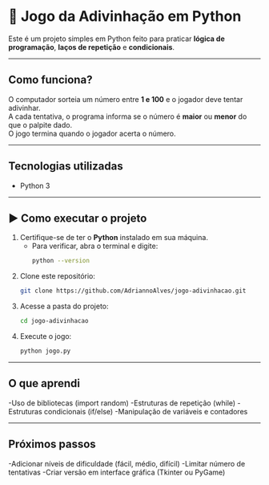 # 🎲 Jogo da Adivinhação em Python

Este é um projeto simples em Python feito para praticar **lógica de programação**, **laços de repetição** e **condicionais**.

---

##  Como funciona?
O computador sorteia um número entre **1 e 100** e o jogador deve tentar adivinhar.  
A cada tentativa, o programa informa se o número é **maior** ou **menor** do que o palpite dado.  
O jogo termina quando o jogador acerta o número.

---

##  Tecnologias utilizadas
- Python 3

---

## ▶️ Como executar o projeto
1. Certifique-se de ter o **Python** instalado em sua máquina.  
   - Para verificar, abra o terminal e digite:
     ```bash
     python --version
     ```
2. Clone este repositório:
   ```bash
   git clone https://github.com/AdriannoAlves/jogo-adivinhacao.git

3. Acesse a pasta do projeto:
   ```bash
   cd jogo-adivinhacao

4. Execute o jogo:
   ```bash
   python jogo.py

---

## O que aprendi

-Uso de bibliotecas (import random)
-Estruturas de repetição (while)
-Estruturas condicionais (if/else)
-Manipulação de variáveis e contadores

---

## Próximos passos

-Adicionar níveis de dificuldade (fácil, médio, difícil)
-Limitar número de tentativas
-Criar versão em interface gráfica (Tkinter ou PyGame)
